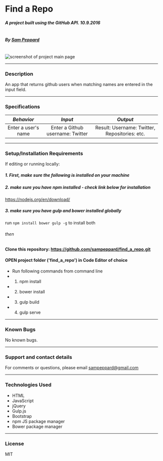 # **Find a Repo**

##### A project built using the GitHub API. 10.9.2016
#
##### By [Sam Peppard](https://github.com/sampeppard)
#
![screenshot of project main page](images/demo-screenshot.jpg)

----
### **Description**

An app that returns github users when matching names are entered in the input field.

----
### **Specifications**
| _Behavior_ | _Input_ | _Output_ |
|:---------------------------------------------------------------------:|:---------------------------------------------------------------------------:|:-------------------------------------------------------------------------------------------------------------------:|
| Enter a user's name | Enter a Github username: Twitter | Result: Username: Twitter, Repositories: etc. |
----
### **Setup/Installation Requirements**

If editing or running locally:

##### 1. First, make sure the following is installed on your machine

##### 2. make sure you have npm installed - check link below for installation

https://nodejs.org/en/download/

##### 3. make sure you have gulp and bower installed globally

run `npm install bower gulp -g` to install both

###### then

#### Clone this repository: https://github.com/sampeppard/find_a_repo.git
#### OPEN project folder ('find_a_repo') in Code Editor of choice

* Run following commands from command line
* 1. npm install
* 2. bower install
* 3. gulp build
* 4. gulp serve

----

### **Known Bugs**

No known bugs.

----
### **Support and contact details**

For comments or questions, please email sampeppard@gmail.com

----
### **Technologies Used**

* HTML
* JavaScript
* jQuery
* Gulp.js
* Bootstrap
* npm JS package manager
* Bower package manager
----
### **License**

MIT
